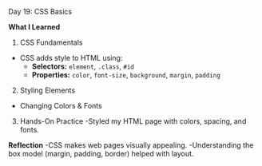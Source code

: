 Day 19: CSS Basics  

**What I Learned**  

1. CSS Fundamentals
- CSS adds style to HTML using:  
  - **Selectors:** `element`, `.class`, `#id`  
  - **Properties:** `color`, `font-size`, `background`, `margin`, `padding`   

2. Styling Elements 
- Changing Colors & Fonts 

3. Hands-On Practice
-Styled my HTML page with colors, spacing, and fonts.

**Reflection**
-CSS makes web pages visually appealing.
-Understanding the box model (margin, padding, border) helped with layout.
